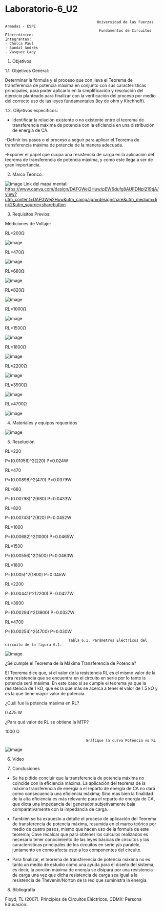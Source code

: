 # Laboratorio-6_U2

                                              Universidad de las Fuerzas Armadas - ESPE
                                               Fundamentos de Circuitos Electróinicos
    Integrantes:
    - Cholca Paul
    - Sandal Andrés
    - Vasquez Lady
1. Objetivos

1.1. Objetivos General:

Determinar la fórmula y el proceso que con lleva el Teorema de transferencia de potencia máxima en conjunto con sus características principales, para poder aplicarlo en la simplificación y resolución del ejercicio planteado para finalizar con la verificación del proceso por medio del correcto uso de las leyes fundamentales (ley de ohm y Kirchhoff).

1.2. OBjetivos especificos:

- Identificar la relación existente o no existente entre el teorema de transferencia máxima de potencia con la eficiencia en una distribución de energía de CA.

-Definir los pasos o el proceso a seguir para aplicar el Teorema de transferencia máxima de potencia de la manera adecuada.

-Exponer el papel que ocupa una resistencia de carga en la aplicación del teorema de transferencia de potencia máxima, y como este llega a ser de gran importancia.

2. Marco Teorico:

![image](https://user-images.githubusercontent.com/105687375/178885736-3dd417e3-6ef3-45e8-a0a4-93846abe1c9c.png)
Link del mapa mental: https://www.canva.com/design/DAFGWej2Huw/pEW6dufg8AUFDNpl219tjA/view?utm_content=DAFGWej2Huw&utm_campaign=designshare&utm_medium=link2&utm_source=sharebutton

3. Requisitos Previos:

Mediciones de Voltaje:

RL=200Ω

![image](https://user-images.githubusercontent.com/105687213/178889971-97295408-af67-46cf-8734-53edec463bac.png)

RL=470Ω

![image](https://user-images.githubusercontent.com/105687375/178890514-805e98cd-0565-461d-8783-17445587f450.png)

RL=680Ω

![image](https://user-images.githubusercontent.com/105687375/178891723-a5b4a2f6-3c0f-45b8-b8bb-454258eafd88.png)

RL=820Ω

![image](https://user-images.githubusercontent.com/105687375/178891338-cc37cd94-954e-4c2e-949a-35a094d23830.png)

RL=1000Ω

![image](https://user-images.githubusercontent.com/105687375/178892065-eddcc9f3-78ef-4e2a-b2cb-6fac6f9856c5.png)

RL=1500Ω

![image](https://user-images.githubusercontent.com/105687375/178893512-0b139394-16fc-4563-88e6-b6a14714e8c9.png)

RL=1800Ω

![image](https://user-images.githubusercontent.com/105687375/178893599-15aef7a8-0bff-448b-9296-604d9d74973e.png)

RL=2200Ω

![image](https://user-images.githubusercontent.com/105687375/178893712-aee3c4bd-e525-4f62-9253-152e54538ede.png)

RL=3900Ω

![image](https://user-images.githubusercontent.com/105687375/178893814-e036a2fc-6451-4222-b08f-ee64ec3ccc6b.png)

RL=4700Ω

![image](https://user-images.githubusercontent.com/105687375/178893927-e401fa61-d897-41d9-a026-d888ff19dda9.png)

4. Materiales y equipos requeridos

![image](https://user-images.githubusercontent.com/105684550/178894499-1ed19bc8-e46c-43e6-bdf5-b2bee60ecfdd.png)

5. Resolución

RL=220

P=(0.01056)^2(220)       P=0.024W

RL=470

P=(0.00898)^2(470)       P=0.0379W

RL=680

P=(0.00798)^2(680)       P=0.0433W

RL=820

P=(0.00743)^2(820)       P=0.0452W

RL=1000

P=(0.00682)^2(1000)       P=0.0465W

RL=1500

P=(0.00556)^2(1500)       P=0.0463W

RL=1800

P=(0.005)^2(1800)       P=0.045W

RL=2200

P=(0.00441)^2(2200)       P=0.0427W

RL=3900

P=(0.00294)^2(3900)       P=0.0337W

RL=4700

P=(0.00254)^2(4700)       P=0.030W

                                 Tabla 6.1. Parámetros Eléctricos del circuito de la figura 6.1.

![image](https://user-images.githubusercontent.com/105684550/178900717-776af8ce-2aa5-4309-9587-dd915d21c026.png)

¿Se cumple el Teorema de la Máxima Transferencia de Potencia?

El Teorema dice que, si el valor de la resistencia RL es el mismo valor de la otra resistencia que se encuentra en el circuito en serie por lo tanto la potencia será máxima. En este caso si se cumple el teorema ya que la resistencia de 1 kΩ, que es la que más se acerca a tener el valor de 1.5 kΩ y es la que tiene mayor valor de potencia.

¿Cuál fue la potencia máxima en RL? 

0.475   W

¿Para qué valor de RL se obtiene la MTP? 

1000 Ω

                                         Gráfique la curva Potencia vs RL

![image](https://user-images.githubusercontent.com/105684550/178902084-ca4afeec-61fb-4649-a106-62b58896eaa3.png)

6. Video

7. Conclusiones

- Se ha pidido concluir que la transferencia de potencia máxima no coincide con la eficiencia máxima. La aplicación del teorema de la máxima transferencia de energía a el reparto de energía de CA no dará como consecuencia una eficiencia máxima; Sino mas bien la finalidad de la alta eficiencia es más relevante para el reparto de energía de CA, que dicta una impedancia del generador subjetivamente baja comparativamente con la impedancia de carga. 

- También se ha expuesto a detalle el proceso de aplicación del Teorema de transferencia de potencia máxima, resumida en el marco teórico por medio de cuatro pasos, mismo que hacen uso de la formula de este teorema; Cave recalcar que para obtener los calculos realizados es necesario tener conocimiento de las leyes básicas de circuitos y las características principales de los circuitos en serie y/o paralelo, juntamento en como afecta esto a los componentes del circuito.

- Para finalizar, el teorema de transferencia de potencia máxima no es tanto un medio de estudio como una ayuda para el diseño del sistema, es decir, la porción máxima de energía se disipará por una resistencia de carga una vez que dicha resistencia de carga sea igual a la resistencia de Thevenin/Norton de la red que suministra la energía.

8. Bibliografía

Floyd, TL (2007). Principios de Circuitos Eléctricos. CDMX: Persona Educación.


  

